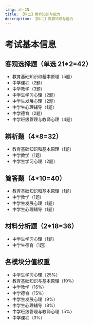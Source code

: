 ```yaml
---
lang: zh-CN
title: 【科二】教育知识与能力
description: 【科二】教育知识与能力
---
```


# 考试基本信息

## 客观选择题（单选 21*2=42）

+ 教育基础知识和基本原理（5题）
+ 中学课程（2题）
+ 中学教学（3题）
+ 中学生学习心理（2题）
+ 中学生发展心理（2题）
+ 中学生心理辅导（1题）
+ 中学德育（2题）
+ 中学班级管理与教师心理（4题）

## 辨析题（4*8=32）

+ 教育基础知识和基本原理（1题）
+ 中学教学（1题）
+ 中学生学习心理（2题）

## 简答题（4*10=40）

+ 教育基础知识和基本原理（1题）
+ 中学教学（1题）
+ 中学生发展心理（1题）
+ 中学生心理辅导（1题）

## 材料分析题（2*18=36）

+ 中学生学习心理（1题）
+ 中学生德育（1题）


## 各模块分值权重

+ 中学生学习心理（25%）
+ 教育基础知识与基本原理（19%）
+ 中学教学（16%）
+ 中学德育（15%）
+ 中学生发展心理（9%）
+ 中学生心理辅导（8%）
+ 中学班级管理与教师心理（5%）
+ 中学课程（3%）

